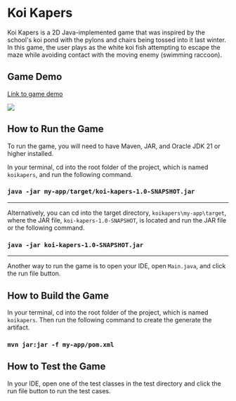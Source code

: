 # Koi Kapers
Koi Kapers is a 2D Java-implemented game that was inspired by the school's koi pond with the pylons and chairs being tossed into it last winter. In this game, the user plays as the white koi fish attempting to escape the maze while avoiding contact with the moving enemy (swimming raccoon).

## Game Demo
[Link to game demo](https://youtu.be/cZQ1i3oe57I)

![](https://github.com/sophiadt/koikapers/blob/main/media/phase4-video.gif)

## How to Run the Game
  To run the game, you will need to have Maven, JAR, and Oracle JDK 21 or higher installed.
  
  In your terminal, cd into the root folder of the project, which is named `koikapers`, and run the following command.
  ### `java -jar my-app/target/koi-kapers-1.0-SNAPSHOT.jar`
  ----
  Alternatively, you can cd into the target directory, `koikapers\my-app\target`, where the JAR file, `koi-kapers-1.0-SNAPSHOT`, is located and run the JAR file or the following command.
  ### ```java -jar koi-kapers-1.0-SNAPSHOT.jar```
  ----
  Another way to run the game is to open your IDE, open ```Main.java```, and click the run file button.

## How to Build the Game
  In your terminal, cd into the root folder of the project, which is named `koikapers`. Then run the following command to create the generate the artifact.
   ### `mvn jar:jar -f my-app/pom.xml`

## How to Test the Game
  In your IDE, open one of the test classes in the test directory and click the run file button to run the test cases.
  
